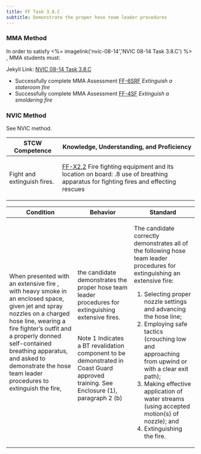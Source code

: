 ```yaml
---
title: FF Task 3.8.C 
subtitle: Demonstrate the proper hose team leader procedures 
---
```



### MMA Method

In order to satisfy <%= imagelink('nvic-08-14','NVIC 08-14  Task  3.8.C') %> , MMA students must:

Jekyll Link: [NVIC 08-14  Task  3.8.C](/stcw23/assets/images/nvic-08-14.pdf)

* Successfully complete MMA Assessment  [FF-6SRF](FF-6SRF) *Extinguish a stateroom fire*
* Successfully complete MMA Assessment  [FF-4SF](FF-4SF) *Extinguish a smoldering fire*


### NVIC Method

<a onclick="togglevisibility('nvic_methods')" >See NVIC method.</a>

<div id='nvic_methods' class='hide'>

<table>
<thead>
<tr>
<th class='forty'> STCW Competence </th>
<th class='sixty'> Knowledge, Understanding, and Proficiency </th>
</tr>
</thead>




<tbody>
<tr><td markdown='1'>

Fight and extinguish fires.

</td><td markdown='1'>

[FF-X2.2](../../tables/612.html#FF-X2.2) Fire fighting equipment and its location on board:
.8  use of breathing apparatus for fighting fires and effecting rescues

</td></tr>


</tbody>
</table>


<table>
<thead>
<tr><th class='twenty'>  Condition </th><th class='twenty'> Behavior </th><th  class='sixty'>Standard </th></tr>
</thead>
<tbody >



<tr><td markdown='1'>

When presented with an extensive fire , with heavy smoke in an enclosed space, given jet and spray nozzles on a charged hose line, wearing a fire fighter’s outfit and a properly donned self-contained breathing apparatus, and asked to demonstrate the hose team leader procedures to extinguish the fire,

</td><td markdown='1'>

the candidate demonstrates the proper hose team leader procedures for extinguishing extensive fires.

<br>

<div class="tooltip">Note 1
<span class="tooltiptext">
Indicates a BT revalidation component to be demonstrated in Coast Guard approved training. See Enclosure (1), paragraph 2 (b)
</span>
</div>


</td><td markdown='1'>

The candidate correctly demonstrates all of the following hose team leader procedures for extinguishing an extensive fire:
 
1.  Selecting proper nozzle settings and advancing the hose line; 
2.  Employing safe tactics (crouching low and approaching from upwind or with a clear exit path); 
3.  Making effective application of water streams (using accepted motion(s) of nozzle); and 
4.  Extinguishing the fire.

</td></tr>
</tbody>
</table>
</div>
